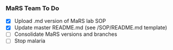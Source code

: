 ### MaRS Team To Do 

- [x] Upload .md version of MaRS lab SOP 
- [x] Update master README.md (see /SOP/README.md template) 
- [ ] Consolidate MaRS versions and branches 
- [ ] Stop malaria 
